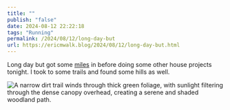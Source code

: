```yaml
---
title: ""
publish: "false"
date: 2024-08-12 22:22:18
tags: "Running"
permalink: /2024/08/12/long-day-but
url: https://ericmwalk.blog/2024/08/12/long-day-but.html
---
```


Long day but got some [miles](https://strava.com/activities/12133186572) in before doing some other house projects tonight. I took to some trails and found some hills as well.

![A narrow dirt trail winds through thick green foliage, with sunlight filtering through the dense canopy overhead, creating a serene and shaded woodland path.](https://ericmwalk.blog/uploads/2024/img-1491.jpeg)